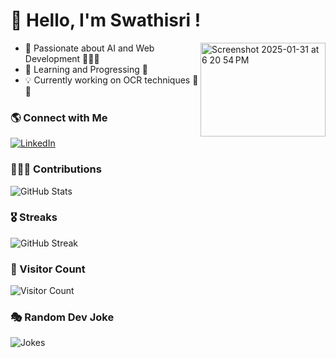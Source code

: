 # 👋 Hello, I'm Swathisri !
<img align = "right" width="200" height="150" alt="Screenshot 2025-01-31 at 6 20 54 PM" src="https://github.com/user-attachments/assets/58a6c870-1085-4730-a1b8-3af38a4b4b77" />
<ul>
  <li>🚀 Passionate about AI and Web Development 👩🏻‍💻  </li>
  <li>🌱 Learning and Progressing 📝</li>
  <li>💡 Currently working on OCR techniques 📑🧐</li>
</ul>
  
### 🌎 Connect with Me
[![LinkedIn](https://img.shields.io/badge/LinkedIn-0A66C2?style=for-the-badge&logo=linkedin&logoColor=white)](https://www.linkedin.com/in/swathisri-r-9909a720a/)

### 🧑‍🧒‍🧒 Contributions
![GitHub Stats](https://github-readme-stats.vercel.app/api?username=Swathisri-02&show_icons=true&theme=radical)

### 🎖️ Streaks
![GitHub Streak](https://streak-stats.demolab.com/?user=Swathisri-02&theme=radical)

### 👀 Visitor Count
![Visitor Count](https://komarev.com/ghpvc/?username=Swathisri-02&color=blue)

### 🎭 Random Dev Joke
![Jokes](https://readme-jokes.vercel.app/api)
